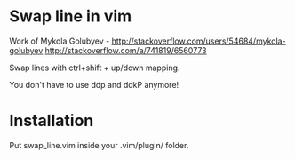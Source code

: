 # Swap line in vim
Work of Mykola Golubyev - http://stackoverflow.com/users/54684/mykola-golubyev
http://stackoverflow.com/a/741819/6560773

Swap lines with ctrl+shift + up/down mapping.

You don't have to use ddp and ddkP anymore!

# Installation

Put swap_line.vim inside your .vim/plugin/ folder.
